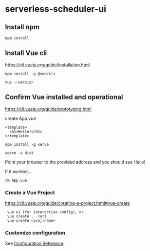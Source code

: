 # serverless-scheduler-ui

## Install npm
```
npm install
```

## Install Vue cli
https://cli.vuejs.org/guide/installation.html
```
npm install -g @vue/cli

vue --version
```

## Confirm Vue installed and operational
https://cli.vuejs.org/guide/prototyping.html

create App.vue
```
<template>
  <h1>Hello!</h1>
</template>

npm install -g serve

serve -s dist

```
Point your browser to the provided address and you should see Hello!

If it worked...
```
rm App.vue

```

### Create a Vue Project
https://cli.vuejs.org/guide/creating-a-project.html#vue-create
```
 vue ui (for interactive config), or
 vue create .  (or)
 vue create <proj-name>
```


### Customize configuration
See [Configuration Reference](https://cli.vuejs.org/config/).

